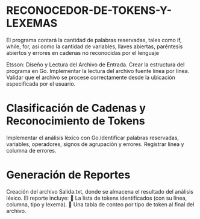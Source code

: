 # RECONOCEDOR-DE-TOKENS-Y-LEXEMAS
El programa contará la cantidad de palabras reservadas, tales como if, while, for, así como la cantidad de variables, llaves abiertas, paréntesis abiertos y errores en cadenas no reconocidas por el lenguaje

Etsson: Diseño y Lectura del Archivo de Entrada.
Crear la estructura del programa en Go.
Implementar la lectura del archivo fuente línea por línea.
Validar que el archivo se procese correctamente desde la ubicación especificada por el usuario.

# Clasificación de Cadenas y Reconocimiento de Tokens 
Implementar el análisis léxico con Go.Identificar palabras reservadas, variables, operadores, signos de agrupación y errores. 
Registrar línea y columna de errores.


# Generación de Reportes

Creación del archivo Salida.txt, donde se almacena el resultado del análisis léxico.
El reporte incluye:
📌 La lista de tokens identificados (con su línea, columna, tipo y lexema).
📌 Una tabla de conteo por tipo de token al final del archivo.